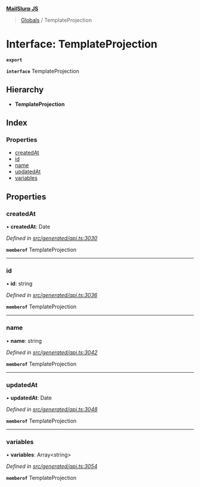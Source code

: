 **[MailSlurp JS](../README.md)**

> [Globals](../README.md) / TemplateProjection

# Interface: TemplateProjection

**`export`** 

**`interface`** TemplateProjection

## Hierarchy

* **TemplateProjection**

## Index

### Properties

* [createdAt](templateprojection.md#createdat)
* [id](templateprojection.md#id)
* [name](templateprojection.md#name)
* [updatedAt](templateprojection.md#updatedat)
* [variables](templateprojection.md#variables)

## Properties

### createdAt

•  **createdAt**: Date

*Defined in [src/generated/api.ts:3030](https://github.com/mailslurp/mailslurp-client/blob/36fa2ad/src/generated/api.ts#L3030)*

**`memberof`** TemplateProjection

___

### id

•  **id**: string

*Defined in [src/generated/api.ts:3036](https://github.com/mailslurp/mailslurp-client/blob/36fa2ad/src/generated/api.ts#L3036)*

**`memberof`** TemplateProjection

___

### name

•  **name**: string

*Defined in [src/generated/api.ts:3042](https://github.com/mailslurp/mailslurp-client/blob/36fa2ad/src/generated/api.ts#L3042)*

**`memberof`** TemplateProjection

___

### updatedAt

•  **updatedAt**: Date

*Defined in [src/generated/api.ts:3048](https://github.com/mailslurp/mailslurp-client/blob/36fa2ad/src/generated/api.ts#L3048)*

**`memberof`** TemplateProjection

___

### variables

•  **variables**: Array\<string>

*Defined in [src/generated/api.ts:3054](https://github.com/mailslurp/mailslurp-client/blob/36fa2ad/src/generated/api.ts#L3054)*

**`memberof`** TemplateProjection
